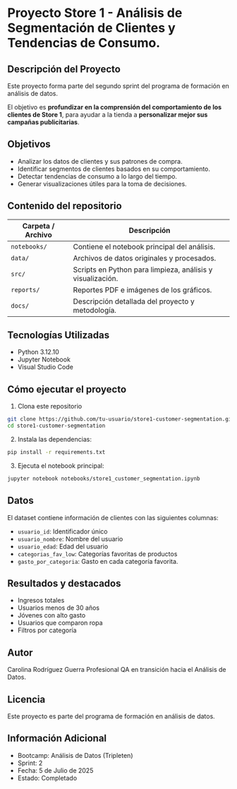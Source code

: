 #  Proyecto Store 1 - Análisis de Segmentación de Clientes y Tendencias de Consumo.

## Descripción del Proyecto

Este proyecto forma parte del segundo sprint del programa de formación en análisis de datos.  

El objetivo es **profundizar en la comprensión del comportamiento de los clientes de Store 1**, para ayudar a la tienda a **personalizar mejor sus campañas publicitarias**.

## Objetivos

- Analizar los datos de clientes y sus patrones de compra.
- Identificar segmentos de clientes basados en su comportamiento.
- Detectar tendencias de consumo a lo largo del tiempo.
- Generar visualizaciones útiles para la toma de decisiones.

## Contenido del repositorio

| Carpeta / Archivo | Descripción |
|--------------------|-------------|
| `notebooks/` | Contiene el notebook principal del análisis. |
| `data/` | Archivos de datos originales y procesados. |
| `src/` | Scripts en Python para limpieza, análisis y visualización. |
| `reports/` | Reportes PDF e imágenes de los gráficos. |
| `docs/` | Descripción detallada del proyecto y metodología. |

## Tecnologías Utilizadas
- Python 3.12.10
- Jupyter Notebook
- Visual Studio Code

## Cómo ejecutar el proyecto

1. Clona este repositorio
```bash
git clone https://github.com/tu-usuario/store1-customer-segmentation.git
cd store1-customer-segmentation
```
2. Instala las dependencias:
```bash
pip install -r requirements.txt
```
3. Ejecuta el notebook principal:
```bash
jupyter notebook notebooks/store1_customer_segmentation.ipynb
```

## Datos

El dataset contiene información de clientes con las siguientes columnas:
- `usuario_id`: Identificador único
- `usuario_nombre`: Nombre del usuario
- `usuario_edad`: Edad del usuario
- `categorias_fav_low`: Categorías favoritas de productos
- `gasto_por_categoria`: Gasto en cada categoría favorita.


## Resultados y destacados
- Ingresos totales
- Usuarios menos de 30 años
- Jóvenes con alto gasto
- Usuarios que comparon ropa
- Filtros por categoría

## Autor
Carolina Rodríguez Guerra
Profesional QA en transición hacia el Análisis de Datos.

## Licencia
Este proyecto es parte del programa de formación en análisis de datos.

## Información Adicional
- Bootcamp: Análisis de Datos (Tripleten)
- Sprint: 2
- Fecha: 5 de Julio de 2025
- Estado: Completado


